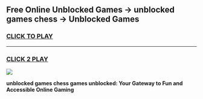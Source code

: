 
## Free Online Unblocked Games → unblocked games chess → Unblocked Games
<h3>
<a href="https://premium.freeplayer.one?title=unblocked_games_chess&ref=21F">CLICK TO PLAY</a></h3>
<hr>

<h3>
<a href="https://premium.freeplayer.one?title=unblocked_games_chess&ref=21F">CLICK 2 PLAY</a>
  
</h3>

<a href="https://premium.freeplayer.one?title=unblocked_games_chess&ref=21F/"><img src="https://clearcache.store/games.png"></a>


**unblocked games chess games unblocked: Your Gateway to Fun and Accessible Online Gaming**

